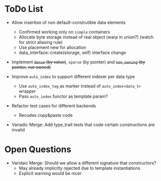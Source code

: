 # ToDo List
* Allow insertion of non default-construtible data elements
  * Confirmed working only on `simple` containers
  * Allocate byte storage instead of real object (warp in union?) (watch for strict aliasing rule)
  * Use placement new for allocation
  * data_interface::create(storage, self) interface change
  
* Implement <strike>`dense` (by value)</strike>, `sparse` (by pointer) and <strike>`non_owning` (by pointer, not owned) </strike>

* Improve `auto_index` to support different indexer per data type
  * Use `auto_index_tag` as marker instead of `auto_index<data_t>` wrapper
  * Pass `auto_index` functor as template param?

* Refactor test cases for different backends
  * Recudes copy&paste code 
  
* Variadic Merge: Add type_trait tests that code certain constructions are invalid
  
# Open Questions
* Varidaic Merge: Should we allow a different signature that constructors?
  * May already implicitly rejected due to template instantiations
  * Explicit warning would be nicer
